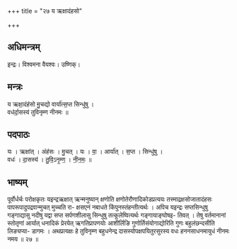 +++
title = "२७ य ऋक्षादंहसो"

+++
## अधिमन्त्रम्
इन्द्रः। विश्वमना वैयश्वः। उष्णिक्।

## मन्त्रः
य ऋक्षा॒दंह॑सो मु॒चद्यो वार्या॑त्स॒प्त सिन्धु॑षु ।  
वध॑र्दा॒सस्य॑ तुविनृम्ण नीनमः ॥

## पदपाठः
यः । ऋक्षा॑त् । अंह॑सः । मु॒चत् । यः । वा॒ । आर्या॑त् । स॒प्त । सिन्धु॑षु ।  
वधः॑ । दा॒सस्य॑ । तु॒वि॒ऽनृ॒म्ण॒ । नी॒न॒मः॒ ॥

## भाष्यम्
 पूर्वोर्धर्चः परोक्षकृतः यइन्द्रऋक्षात् ऋन्मनुष्यान् क्षणोति क्षणोतेरौणादिकोडप्रत्ययः तस्माद्रक्षसोजातादंहसः पापरूपादुपद्रवान्मुचत् मुच्चति रा- क्षसएनं नबाधते किंपुनस्तंहन्तीत्यर्थः । अपिच यइन्द्रः सप्तसिन्धुषु गङ्गाद्यासु नदीषु यद्वा सप्त सर्पणशीलासु सिन्धुषु तत्कूलेष्वित्यर्थः गङ्गायाङ्घोषइ- तिवत् । तेषु वर्तमानानां स्तोतृणां आर्यात् धनादिकं प्रेरयेत् ऋगतिप्रापणयोः आशीर्लिङि गुणोर्तिसंयोगाद्योरिति गुणः बहुलंछन्दसीति लिङ्यप्या- डागमः । अथप्रत्यक्षः हे तुविनृम्ण बहुधनेन्द्र दासस्योपक्षपयितुरसुरस्य वधः हननसाधनमायुधं नीनमः नमय ॥ २७ ॥